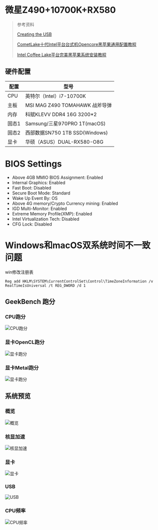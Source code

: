 # 微星Z490+10700K+RX580
> 参考资料
>
> [ Creating the USB](https://dortania.github.io/OpenCore-Install-Guide/installer-guide/)
>
> [CometLake十代Intel平台台式机Opencore黑苹果通用配置教程](https://www.bilibili.com/video/BV1uf4y1X7MT?p=1)
>
> [Intel Coffee Lake平台完美黑苹果系统安装教程](https://www.bilibili.com/video/BV1hA411t7dr)


## 硬件配置
| 配置  | 型号                           |
| ----- | ------------------------------ |
| CPU   | 英特尔（Intel）i7-10700K       |
| 主板  | MSI MAG Z490 TOMAHAWK 战斧导弹 |
| 内存  | 科赋KLEVV DDR4 16G 3200*2      |
| 固态1 | Samsung/三星970PRO 1T(macOS)   |
| 固态2 | 西部数据SN750 1TB SSD(Windows) |
| 显卡  | 华硕（ASUS）DUAL-RX580-O8G   |


# BIOS Settings
- Above 4GB MMIO BIOS Assignment: Enabled
- Internal Graphics: Enabled
- Fast Boot: Disabled
- Secure Boot Mode: Standard
- Wake Up Event By: OS
- Above 4G memory/Crypto Currency mining: Enabled
- IGD Multi-Monitor: Enabled
- Extreme Memory Profile(XMP): Enabled
- Intel Virtualization Tech: Disabled
- CFG Lock: Disabled


# Windows和macOS双系统时间不一致问题
win修改注册表
```shell
Reg add HKLM\SYSTEM\CurrentControlSet\Control\TimeZoneInformation /v RealTimeIsUniversal /t REG_DWORD /d 1
```


## GeekBench 跑分
### CPU跑分
![CPU跑分](./images/cpu.png)
### 显卡OpenCL跑分
![显卡跑分](./images/dgpu-opencl.png)
### 显卡Metal跑分
![显卡跑分](./images/dgpu-metal.png)


## 系统预览
### 概览
![概览](./images/sys.png)
### 核显加速
![核显加速](./images/igpu.png)
### 显卡
![显卡](./images/dgpu.png)
### USB
![USB](./images/usb.png)
### CPU频率
![CPU频率](./images/cpu-frequency.png)
